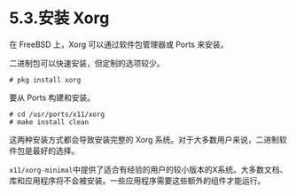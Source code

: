# 5.3.安装 Xorg  
  
在 FreeBSD 上，Xorg 可以通过软件包管理器或 Ports 来安装。  

二进制包可以快速安装，但定制的选项较少。  
  
    # pkg install xorg  
  
要从 Ports 构建和安装。  
  
    # cd /usr/ports/x11/xorg
    # make install clean  
  
这两种安装方式都会导致安装完整的 Xorg 系统。对于大多数用户来说，二进制软件包是最好的选择。  
  
`x11/xorg-minimal`中提供了适合有经验的用户的较小版本的X系统。大多数文档、库和应用程序将不会被安装。一些应用程序需要这些额外的组件才能运行。  
